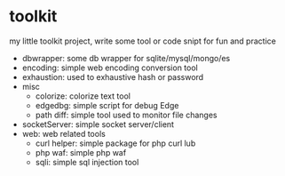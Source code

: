 # toolkit

my little toolkit project, write some tool or code snipt for fun and practice

* dbwrapper: some db wrapper for sqlite/mysql/mongo/es
* encoding: simple web encoding conversion tool
* exhaustion: used to exhaustive hash or password
* misc
    * colorize: colorize text tool
    * edgedbg: simple script for debug Edge
    * path diff: simple tool used to monitor file changes
* socketServer: simple socket server/client
* web: web related tools
    * curl helper: simple package for php curl lub
    * php waf: simple php waf
    * sqli: simple sql injection tool